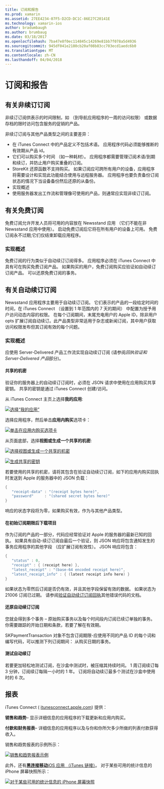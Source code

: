 ```yaml
---
title: 订阅和报告
ms.prod: xamarin
ms.assetid: 27EE4234-07F5-D2CD-DC1C-86E27C20141E
ms.technology: xamarin-ios
author: bradumbaugh
ms.author: brumbaug
ms.date: 03/18/2017
ms.openlocfilehash: 7ba47e8f0ec114845c14269e81bb7f078a5d4936
ms.sourcegitcommit: 945df041e2180cb20af08b83cc703ecd1aedc6b0
ms.translationtype: MT
ms.contentlocale: zh-CN
ms.lasthandoff: 04/04/2018
---
```

# <a name="subscriptions-and-reporting"></a>订阅和报告

## <a name="about-non-renewing-subscriptions"></a>有关非续订订阅

非续订订阅供表示的时间限制，如 （到导航应用程序的一周的访问权限） 或数据存档的限时访问包含服务的促销的产品。   
   
   
   
 非续订订阅与其他产品类型之间的主要差异：

-  在 iTunes Connect 中的产品定义不包括术语。 应用程序代码必须能够推断的有效期从产品 id。 
-  它们可以购买多个时间 （如一种耗材）。 应用程序都需要管理订阅术语/到期和续订，并防止用户购买重叠的订阅。 
-  StoreKit 还原函数不支持购买。 如果订阅应可跨所有用户的设备，应用程序将需要设计和实现此功能结合使用与远程服务器。 应用程序也要负责备份订阅状态的情况下当设备备份然后还原的从备份。 
-  实现概述
-  使用服务器发出工作流和管理像可使用的产品，则通常应实现非续订订阅。 


## <a name="about-free-subscriptions"></a>有关免费订阅

免费订阅允许开发人员将可用的内容放在 Newsstand 应用 （它们不能在非 Newsstand 应用中使用）。 启动免费订阅后它将在所有用户的设备上可用。 免费订阅永不过期;它们仅结束卸载应用程序。

### <a name="implementation-overview"></a>实现概述

免费订阅的行为类似于自动续订订阅得多。 应用程序必须在 iTunes Connect 中具有可在购买免费订阅产品。 如果购买的用户，免费订阅购买应验证如自动续订订阅产品。 可以还原免费订阅的事务。


## <a name="about-auto-renewable-subscriptions"></a>有关自动续订订阅

Newsstand 应用程序主要用于自动续订订阅。 它们表示的产品的一段给定时间的时间，在 iTunes Connect （设置到 1 年范围内的 7 天的期间） 中配置为授予用户访问动态内容的权限。 在每个订阅期间，末尾充电用户的 Apple ID，除非用户 opts 扩展订阅自动续订。此产品类型非常适用于杂志或新闻订阅，其中用户获取访问权限发布但其订阅有效的每个问题。

### <a name="implementation-overview"></a>实现概述

应使用 Server-Delivered 产品工作流实现自动续订订阅 (请参阅*回执验证和 Server-Delivered 产品*部分)。

#### <a name="shared-secret"></a>共享的机密

验证你的服务器上的自动续订订阅时，必须在 JSON 请求中使用在应用购买共享密钥。 共享的密钥是通过 iTunes Connect 创建/访问。

从 iTunes Connect 主页上选择**我的应用**:   
   
 [![](subscriptions-and-reporting-images/image2.png "选择“我的应用”")](subscriptions-and-reporting-images/image2.png#lightbox)  
 
选择应用程序，然后单击**应用内购买**选项卡：

[![](subscriptions-and-reporting-images/image6.png "单击在应用内购买选项卡")](subscriptions-and-reporting-images/image6.png#lightbox)

从页面底部，选择**视图或生成一个共享的机密**:
   
 [![](subscriptions-and-reporting-images/image40.png "选择视图或生成一个共享的机密")](subscriptions-and-reporting-images/image40.png#lightbox)

 [![](subscriptions-and-reporting-images/image41.png "生成共享的密钥")](subscriptions-and-reporting-images/image41.png#lightbox)   
   
   
   
 若要使用的共享的机密，请将其包含在验证自动续订订阅，如下的应用内购买回执时发送到 Apple 的服务器中的 JSON 负载：

```csharp
{
   "receipt-data" : "(receipt bytes here)",
   "password"     : "(shared secret bytes here)"
}
```

响应的状态字段将为零，如果购买有效，作为与其他产品类型。

#### <a name="downloading-items-after-the-initial-subscription-term"></a>在初始订阅期限后下载项目

作为订阅的产品的一部分，代码应经常验证对 Apple 的服务器的最新已知的回执。 如果具有自动-续订订阅自最后一个验证，则 JSON 响应将包含通知发生的事务应用程序的其他字段 （应扩展订阅有效性）。 JSON 响应将包含：

```csharp
{
   "status" : 0,
   "receipt" : { (receipt here) },
   "latest_receipt" : "(base-64 encoded receipt here)",
   "latest_receipt_info" : { (latest receipt info here) }
}
```

如果状态为零然后订阅是否仍有效，并且其他字段保留有效的数据。 如果状态为 21006 订阅已过期。 请参阅[验证自动续订订阅回执](https://developer.apple.com/library/ios/releasenotes/General/ValidateAppStoreReceipt/Chapters/ValidateRemotely.html)其他错误代码的文档。

#### <a name="restoring-auto-renewable-subscriptions"></a>还原自动续订订阅

您就会得到多个事务 – 原始购买事务以及每个时间段内订阅已续订单独的事务。 你需要跟踪的开始日期和条款，若要了解在有效期。   
   
   
   
 SKPaymentTransaction 对象不包含订阅期限-应使用不同的产品 ID 的每个词和编写代码，可以推测下列订阅期间： 从购买日期的事务。

#### <a name="testing-auto-renewal"></a>测试自动续订

若要更加轻松地测试订阅，在沙盒中测试时，被压缩其持续时间。 1 周订阅续订每 3 分钟，订阅续订每隔一小时的 1 年。 订阅将自动续订最多个测试在沙盒中使用时的 6 次。

## <a name="reporting"></a>报表

iTunes Connect ( [itunesconnect.apple.com](http://itunesconnect.apple.com)) 提供：   
   
 **销售和趋势**– 显示详细信息的应用程序的下载更新和应用内购买。   
   
 **付款和财务报表**– 详细信息的应用程序以及与你和你所欠多少所做的列表付款获得收入。

销售和趋势报表的示例所示：   

 [![](subscriptions-and-reporting-images/image42.png "销售和趋势报表示例")](subscriptions-and-reporting-images/image42.png#lightbox)   
   
 此外，还有[**黑连接移动**iOS 应用 （iTunes 链接）](http://itunes.apple.com/us/app/itunes-connect-mobile/id376771144?mt=8)。
对于某些可用的统计信息的 iPhone 屏幕快照所示：   
   
 [![](subscriptions-and-reporting-images/image43.png "对于某些可用的统计信息的 iPhone 屏幕快照")](subscriptions-and-reporting-images/image43.png#lightbox)
